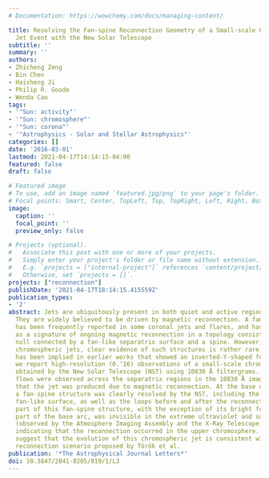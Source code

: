 ```yaml
---
# Documentation: https://wowchemy.com/docs/managing-content/

title: Resolving the Fan-spine Reconnection Geometry of a Small-scale Chromospheric
  Jet Event with the New Solar Telescope
subtitle: ''
summary: ''
authors:
- Zhicheng Zeng
- Bin Chen
- Haisheng Ji
- Philip R. Goode
- Wenda Cao
tags:
- '"Sun: activity"'
- '"Sun: chromosphere"'
- '"Sun: corona"'
- '"Astrophysics - Solar and Stellar Astrophysics"'
categories: []
date: '2016-03-01'
lastmod: 2021-04-17T14:14:15-04:00
featured: false
draft: false

# Featured image
# To use, add an image named `featured.jpg/png` to your page's folder.
# Focal points: Smart, Center, TopLeft, Top, TopRight, Left, Right, BottomLeft, Bottom, BottomRight.
image:
  caption: ''
  focal_point: ''
  preview_only: false

# Projects (optional).
#   Associate this post with one or more of your projects.
#   Simply enter your project's folder or file name without extension.
#   E.g. `projects = ["internal-project"]` references `content/project/deep-learning/index.md`.
#   Otherwise, set `projects = []`.
projects: ["reconnection"]
publishDate: '2021-04-17T18:14:15.415559Z'
publication_types:
- '2'
abstract: Jets are ubiquitously present in both quiet and active regions on the Sun.
  They are widely believed to be driven by magnetic reconnection. A fan-spine structure
  has been frequently reported in some coronal jets and flares, and has been regarded
  as a signature of ongoing magnetic reconnection in a topology consisting of a magnetic
  null connected by a fan-like separatrix surface and a spine. However, for small-scale
  chromospheric jets, clear evidence of such structures is rather rare, although it
  has been implied in earlier works that showed an inverted-Y-shaped feature. Here
  we report high-resolution (0.″16) observations of a small-scale chromospheric jet
  obtained by the New Solar Telescope (NST) using 10830 ̊A filtergrams. Bi-directional
  flows were observed across the separatrix regions in the 10830 Å images, suggesting
  that the jet was produced due to magnetic reconnection. At the base of the jet,
  a fan-spine structure was clearly resolved by the NST, including the spine and the
  fan-like surface, as well as the loops before and after the reconnection. A major
  part of this fan-spine structure, with the exception of its bright footpoints and
  part of the base arc, was invisible in the extreme ultraviolet and soft X-ray images
  (observed by the Atmosphere Imaging Assembly and the X-Ray Telescope, respectively),
  indicating that the reconnection occurred in the upper chromosphere. Our observations
  suggest that the evolution of this chromospheric jet is consistent with a two-step
  reconnection scenario proposed by Török et al.
publication: '*The Astrophysical Journal Letters*'
doi: 10.3847/2041-8205/819/1/L3
---
```

